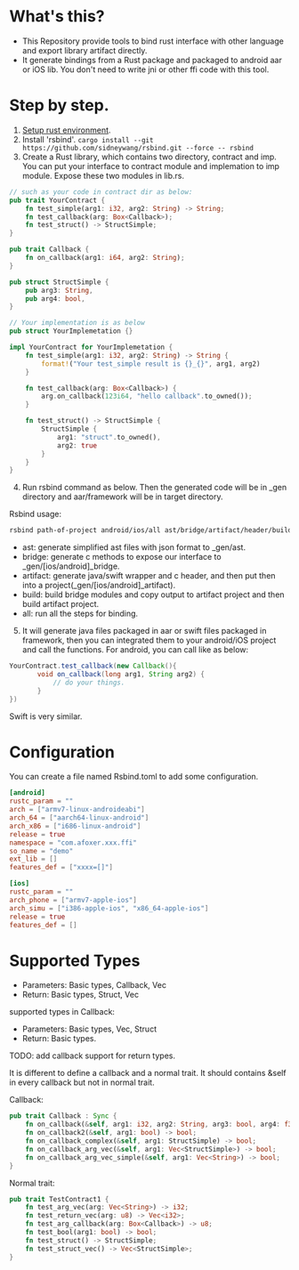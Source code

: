 # What's this?
- This Repository provide tools to bind rust interface with other language and export library artifact directly.
- It generate bindings from a Rust package and packaged to android aar or iOS lib. You don't need to write jni or other ffi code with this tool.


# Step by step.
1. [Setup rust environment](/docs/env.md).
2. Install 'rsbind'. ```cargo install --git https://github.com/sidneywang/rsbind.git --force -- rsbind```
3. Create a Rust library, which contains two directory, contract and imp. You can put your interface to contract module and implemation to imp module. Expose these two modules in lib.rs.
```rust
// such as your code in contract dir as below:
pub trait YourContract {
    fn test_simple(arg1: i32, arg2: String) -> String;
    fn test_callback(arg: Box<Callback>);
    fn test_struct() -> StructSimple;
}

pub trait Callback {
    fn on_callback(arg1: i64, arg2: String);
}

pub struct StructSimple {
    pub arg3: String,
    pub arg4: bool,
}
```

```rust
// Your implementation is as below
pub struct YourImplemetation {}

impl YourContract for YourImplemetation {
    fn test_simple(arg1: i32, arg2: String) -> String {
        format!("Your test_simple result is {}_{}", arg1, arg2)
    }

    fn test_callback(arg: Box<Callback>) {
        arg.on_callback(123i64, "hello callback".to_owned());
    }

    fn test_struct() -> StructSimple {
        StructSimple {
            arg1: "struct".to_owned(),
            arg2: true
        }
    }
}
```

4. Run rsbind command as below. Then the generated code will be in _gen directory and aar/framework will be in target directory.

Rsbind usage:
```sh
rsbind path-of-project android/ios/all ast/bridge/artifact/header/build/all
```
- ast: generate simplified ast files with json format to _gen/ast.
- bridge: generate c methods to expose our interface to _gen/[ios/android]_bridge.
- artifact: generate java/swift wrapper and c header, and then put then into a project(_gen/[ios/android]_artifact).
- build: build bridge modules and copy output to artifact project and then build artifact project.
- all: run all the steps for binding.

5. It will generate java files packaged in aar or swift files packaged in framework, then you can integrated them to your android/iOS project and call the functions.
For android, you can call like as below:
```java
YourContract.test_callback(new Callback(){
       void on_callback(long arg1, String arg2) {
           // do your things.
       }
})
```
Swift is very similar.

# Configuration
You can create a file named Rsbind.toml to add some configuration.
```toml
[android]
rustc_param = ""
arch = ["armv7-linux-androideabi"]
arch_64 = ["aarch64-linux-android"]
arch_x86 = ["i686-linux-android"]
release = true
namespace = "com.afoxer.xxx.ffi"
so_name = "demo"
ext_lib = []
features_def = ["xxxx=[]"]

[ios]
rustc_param = ""
arch_phone = ["armv7-apple-ios"]
arch_simu = ["i386-apple-ios", "x86_64-apple-ios"]
release = true
features_def = []
```

# Supported Types
- Parameters: Basic types, Callback, Vec
- Return: Basic types, Struct, Vec

supported types in Callback:
- Parameters: Basic types, Vec, Struct
- Return: Basic types.

TODO: add callback support for return types.

It is different to define a callback and a normal trait.
It should contains &self in every callback but not in normal trait.

Callback:
```rust
pub trait Callback : Sync {
    fn on_callback(&self, arg1: i32, arg2: String, arg3: bool, arg4: f32, arg5: f64) -> i32;
    fn on_callback2(&self, arg1: bool) -> bool;
    fn on_callback_complex(&self, arg1: StructSimple) -> bool;
    fn on_callback_arg_vec(&self, arg1: Vec<StructSimple>) -> bool;
    fn on_callback_arg_vec_simple(&self, arg1: Vec<String>) -> bool;
}
```

Normal trait:
```rust
pub trait TestContract1 {
    fn test_arg_vec(arg: Vec<String>) -> i32;
    fn test_return_vec(arg: u8) -> Vec<i32>;
    fn test_arg_callback(arg: Box<Callback>) -> u8;
    fn test_bool(arg1: bool) -> bool;
    fn test_struct() -> StructSimple;
    fn test_struct_vec() -> Vec<StructSimple>;
}

```
